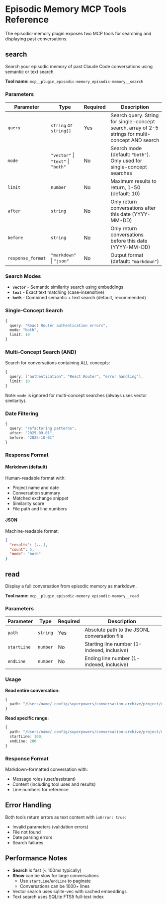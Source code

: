 # Episodic Memory MCP Tools Reference

The episodic-memory plugin exposes two MCP tools for searching and displaying past conversations.

## search

Search your episodic memory of past Claude Code conversations using semantic or text search.

**Tool name:** `mcp__plugin_episodic-memory_episodic-memory__search`

### Parameters

| Parameter | Type | Required | Description |
|-----------|------|----------|-------------|
| `query` | `string` or `string[]` | Yes | Search query. String for single-concept search, array of 2-5 strings for multi-concept AND search |
| `mode` | `"vector"` \| `"text"` \| `"both"` | No | Search mode (default: `"both"`). Only used for single-concept searches |
| `limit` | `number` | No | Maximum results to return, 1-50 (default: 10) |
| `after` | `string` | No | Only return conversations after this date (YYYY-MM-DD) |
| `before` | `string` | No | Only return conversations before this date (YYYY-MM-DD) |
| `response_format` | `"markdown"` \| `"json"` | No | Output format (default: `"markdown"`) |

### Search Modes

- **`vector`** - Semantic similarity search using embeddings
- **`text`** - Exact text matching (case-insensitive)
- **`both`** - Combined semantic + text search (default, recommended)

### Single-Concept Search

```typescript
{
  query: "React Router authentication errors",
  mode: "both",
  limit: 10
}
```

### Multi-Concept Search (AND)

Search for conversations containing ALL concepts:

```typescript
{
  query: ["authentication", "React Router", "error handling"],
  limit: 10
}
```

Note: `mode` is ignored for multi-concept searches (always uses vector similarity).

### Date Filtering

```typescript
{
  query: "refactoring patterns",
  after: "2025-09-01",
  before: "2025-10-01"
}
```

### Response Format

#### Markdown (default)

Human-readable format with:
- Project name and date
- Conversation summary
- Matched exchange snippet
- Similarity score
- File path and line numbers

#### JSON

Machine-readable format:
```json
{
  "results": [...],
  "count": 5,
  "mode": "both"
}
```

## read

Display a full conversation from episodic memory as markdown.

**Tool name:** `mcp__plugin_episodic-memory_episodic-memory__read`

### Parameters

| Parameter | Type | Required | Description |
|-----------|------|----------|-------------|
| `path` | `string` | Yes | Absolute path to the JSONL conversation file |
| `startLine` | `number` | No | Starting line number (1-indexed, inclusive) |
| `endLine` | `number` | No | Ending line number (1-indexed, inclusive) |

### Usage

**Read entire conversation:**
```typescript
{
  path: "/Users/name/.config/superpowers/conversation-archive/project/uuid.jsonl"
}
```

**Read specific range:**
```typescript
{
  path: "/Users/name/.config/superpowers/conversation-archive/project/uuid.jsonl",
  startLine: 100,
  endLine: 200
}
```

### Response Format

Markdown-formatted conversation with:
- Message roles (user/assistant)
- Content (including tool uses and results)
- Line numbers for reference

## Error Handling

Both tools return errors as text content with `isError: true`:
- Invalid parameters (validation errors)
- File not found
- Date parsing errors
- Search failures

## Performance Notes

- **Search** is fast (< 100ms typically)
- **Show** can be slow for large conversations
  - Use `startLine`/`endLine` to paginate
  - Conversations can be 1000+ lines
- Vector search uses sqlite-vec with cached embeddings
- Text search uses SQLite FTS5 full-text index
